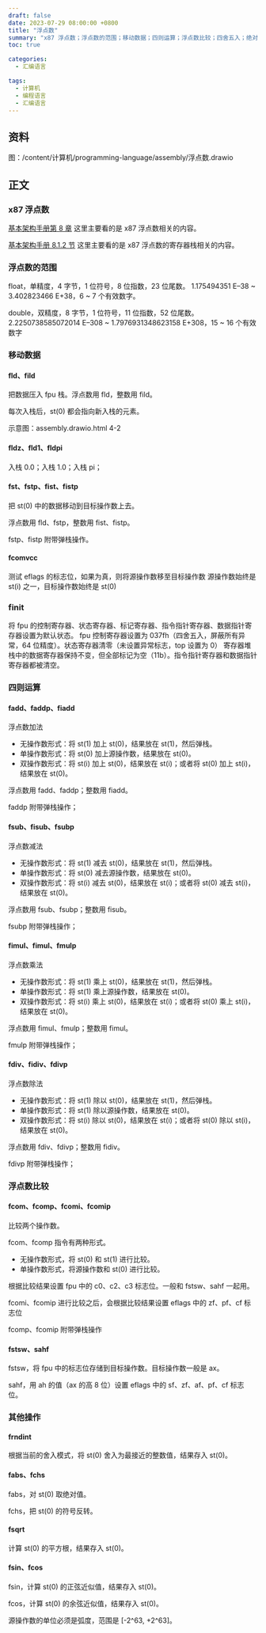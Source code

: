 ```yaml
---
draft: false
date: 2023-07-29 08:00:00 +0800
title: "浮点数"
summary: "x87 浮点数；浮点数的范围；移动数据；四则运算；浮点数比较；四舍五入；绝对值；取反；三角函数；"
toc: true

categories:
  - 汇编语言

tags:
  - 计算机
  - 编程语言
  - 汇编语言
---
```


## 资料

图：/content/计算机/programming-language/assembly/浮点数.drawio

## 正文

### x87 浮点数

[基本架构手册第 8 章]() 这里主要看的是 x87 浮点数相关的内容。

[基本架构手册 8.1.2 节]() 这里主要看的是 x87 浮点数的寄存器栈相关的内容。

### 浮点数的范围

float，单精度，4 字节，1 位符号，8 位指数，23 位尾数。
1.175494351 E–38 ~ 3.402823466 E+38，6 ~ 7 个有效数字。

double，双精度，8 字节，1 位符号，11 位指数，52 位尾数。
2.2250738585072014 E–308 ~ 1.7976931348623158 E+308，15 ~ 16 个有效数字

### 移动数据

#### fld、fild

把数据压入 fpu 栈。浮点数用 fld，整数用 fild。

每次入栈后，st(0) 都会指向新入栈的元素。

示意图：assembly.drawio.html 4-2

#### fldz、fld1、fldpi

入栈 0.0；入栈 1.0；入栈 pi；

#### fst、fstp、fist、fistp

把 st(0) 中的数据移动到目标操作数上去。

浮点数用 fld、fstp，整数用 fist、fistp。

fstp、fistp 附带弹栈操作。

#### fcomvcc

测试 eflags 的标志位，如果为真，则将源操作数移至目标操作数
源操作数始终是 st(i) 之一，目标操作数始终是 st(0)

### finit

将 fpu 的控制寄存器、状态寄存器、标记寄存器、指令指针寄存器、数据指针寄存器设置为默认状态。
fpu 控制寄存器设置为 037fh（四舍五入，屏蔽所有异常，64 位精度）。状态寄存器清零（未设置异常标志，top 设置为 0）
寄存器堆栈中的数据寄存器保持不变，但全部标记为空（11b）。指令指针寄存器和数据指针寄存器都被清空。

### 四则运算

#### fadd、faddp、fiadd

浮点数加法

- 无操作数形式：将 st(1) 加上 st(0)，结果放在 st(1)，然后弹栈。
- 单操作数形式：将 st(0) 加上源操作数，结果放在 st(0)。
- 双操作数形式：将 st(i) 加上 st(0)，结果放在 st(i)；或者将 st(0) 加上 st(i)，结果放在 st(0)。

浮点数用 fadd、faddp；整数用 fiadd。

faddp 附带弹栈操作；

#### fsub、fisub、fsubp

浮点数减法

- 无操作数形式：将 st(1) 减去 st(0)，结果放在 st(1)，然后弹栈。
- 单操作数形式：将 st(0) 减去源操作数，结果放在 st(0)。
- 双操作数形式：将 st(i) 减去 st(0)，结果放在 st(i)；或者将 st(0) 减去 st(i)，结果放在 st(0)。

浮点数用 fsub、fsubp；整数用 fisub。

fsubp 附带弹栈操作；

#### fimul、fimul、fmulp

浮点数乘法

- 无操作数形式：将 st(1) 乘上 st(0)，结果放在 st(1)，然后弹栈。
- 单操作数形式：将 st(1) 乘上源操作数，结果放在 st(0)。
- 双操作数形式：将 st(i) 乘上 st(0)，结果放在 st(i)；或者将 st(0) 乘上 st(i)，结果放在 st(0)。

浮点数用 fimul、fmulp；整数用 fimul。

fmulp 附带弹栈操作；

#### fdiv、fidiv、fdivp

浮点数除法

- 无操作数形式：将 st(1) 除以 st(0)，结果放在 st(1)，然后弹栈。
- 单操作数形式：将 st(1) 除以源操作数，结果放在 st(0)。
- 双操作数形式：将 st(i) 除以 st(0)，结果放在 st(i)；或者将 st(0) 除以 st(i)，结果放在 st(0)。

浮点数用 fdiv、fdivp；整数用 fidiv。

fdivp 附带弹栈操作；

### 浮点数比较

#### fcom、fcomp、fcomi、fcomip

比较两个操作数。

fcom、fcomp 指令有两种形式。

- 无操作数形式，将 st(0) 和 st(1) 进行比较。
- 单操作数形式，将源操作数和 st(0) 进行比较。

根据比较结果设置 fpu 中的 c0、c2、c3 标志位。一般和 fstsw、sahf 一起用。

fcomi、fcomip 进行比较之后，会根据比较结果设置 eflags 中的 zf、pf、cf 标志位

fcomp、fcomip 附带弹栈操作

#### fstsw、sahf

fstsw，将 fpu 中的标志位存储到目标操作数。目标操作数一般是 ax。

sahf，用 ah 的值（ax 的高 8 位）设置 eflags 中的 sf、zf、af、pf、cf 标志位。

### 其他操作

#### frndint

根据当前的舍入模式，将 st(0) 舍入为最接近的整数值，结果存入 st(0)。

#### fabs、fchs

fabs，对 st(0) 取绝对值。

fchs，把 st(0) 的符号反转。

#### fsqrt

计算 st(0) 的平方根，结果存入 st(0)。

#### fsin、fcos

fsin，计算 st(0) 的正弦近似值，结果存入 st(0)。

fcos，计算 st(0) 的余弦近似值，结果存入 st(0)。

源操作数的单位必须是弧度，范围是 \[-2^63, +2^63\]。
